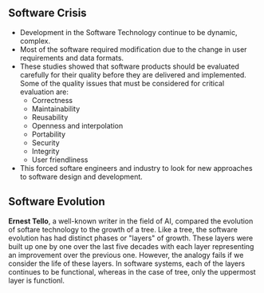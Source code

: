 ## Software Crisis
- Development in the Software Technology continue to be dynamic, complex.
- Most of the software required modification due to the change in user requirements and data formats.
- These studies showed that software products should be evaluated carefully for their quality before they are delivered and implemented. Some of the quality issues that must be considered for critical evaluation are:
  - Correctness
  - Maintainability
  - Reusability
  - Openness and interpolation
  - Portability
  - Security
  - Integrity
  - User friendliness
- This forced softare engineers and industry to look for new approaches to software design and development.

## Software Evolution

**Ernest Tello**, a well-known writer in the field of AI, compared the evolution of softare technology to the growth of a tree. Like a tree, the software evolution has had distinct phases or "layers" of growth. These layers were built up one by one over the last five decades with each layer representing an improvement over the previous one. 
However, the analogy fails if we consider the life of these layers. In software systems, each of the layers continues to be functional, whereas in the case of tree, only the uppermost layer is functionl.



